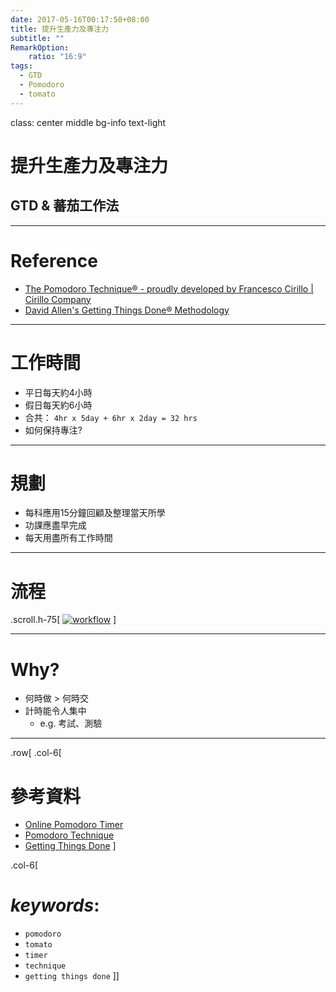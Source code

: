 ```yaml
---
date: 2017-05-16T00:17:50+08:00
title: 提升生產力及專注力
subtitle: ""
RemarkOption:
    ratio: "16:9"
tags:
  - GTD
  - Pomodoro
  - tomato
---
```

class: center middle bg-info text-light

# 提升生產力及專注力
## GTD & 蕃茄工作法

---
# Reference
- [The Pomodoro Technique® - proudly developed by Francesco Cirillo | Cirillo Company][@1]
- [David Allen's Getting Things Done® Methodology][@2]

---
# 工作時間
- 平日每天約4小時
- 假日每天約6小時
- 合共：
  `4hr x 5day + 6hr x 2day = 32 hrs`
- 如何保持專注?

---
# 規劃
- 每科應用15分鐘回顧及整理當天所學
- 功課應盡早完成
- 每天用盡所有工作時間

---
# 流程

.scroll.h-75[
[![workflow][@3-img]][@3-url]
]

---
# Why?
- 何時做 > 何時交
- 計時能令人集中
  + e.g. 考試、測驗

---

.row[
.col-6[
# 參考資料

- [Online Pomodoro Timer][@4]
- [Pomodoro Technique][@5]
- [Getting Things Done][@6]
]

.col-6[
# *keywords*:
- `pomodoro`
- `tomato`
- `timer`
- `technique`
- `getting things done`
]]


<!-- reference links -->

[@1]: https://cirillocompany.de/pages/pomodoro-technique
[@2]: http://gettingthingsdone.com/
[@3-img]: ./flow.svg
[@3-url]: ./flow.svg
[@4]: http://www.moosti.com/
[@5]: https://en.wikipedia.org/wiki/Pomodoro_Technique
[@6]: https://en.wikipedia.org/wiki/Getting_Things_Done
